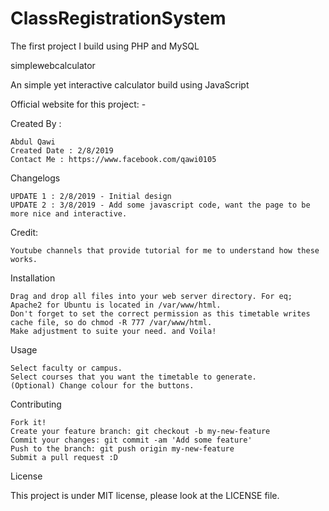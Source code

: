 # ClassRegistrationSystem
The first project I build using PHP and MySQL

simplewebcalculator

An simple yet interactive calculator build using JavaScript

Official website for this project: -

Created By :

    Abdul Qawi
    Created Date : 2/8/2019
    Contact Me : https://www.facebook.com/qawi0105

Changelogs

    UPDATE 1 : 2/8/2019 - Initial design
    UPDATE 2 : 3/8/2019 - Add some javascript code, want the page to be more nice and interactive.
   

Credit: 
   
    Youtube channels that provide tutorial for me to understand how these works.

Installation

    Drag and drop all files into your web server directory. For eq; Apache2 for Ubuntu is located in /var/www/html.
    Don't forget to set the correct permission as this timetable writes cache file, so do chmod -R 777 /var/www/html.
    Make adjustment to suite your need. and Voila!

Usage

    Select faculty or campus.
    Select courses that you want the timetable to generate.
    (Optional) Change colour for the buttons.

Contributing

    Fork it!
    Create your feature branch: git checkout -b my-new-feature
    Commit your changes: git commit -am 'Add some feature'
    Push to the branch: git push origin my-new-feature
    Submit a pull request :D

License

This project is under MIT license, please look at the LICENSE file.
